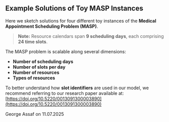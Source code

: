 ## Example Solutions of Toy MASP Instances

Here we sketch solutions for four different toy instances of the **Medical Appointment Scheduling Problem (MASP)**.

> **Note:** Resource calendars span **9 scheduling days**, each comprising **24 time slots**.

The MASP problem is scalable along several dimensions:
- **Number of scheduling days**
- **Number of slots per day**
- **Number of resources**
- **Types of resources**

To better understand how **slot identifiers** are used in our model, we recommend referring to our research paper available at:  
[https://doi.org/10.5220/0013091300003890](https://doi.org/10.5220/0013091300003890)

George Assaf on 11.07.2025
